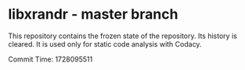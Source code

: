 # libxrandr - master branch

This repository contains the frozen state of the repository.
Its history is cleared. It is used only for static code
analysis with Codacy.

Commit Time: 1728095511